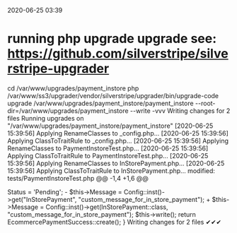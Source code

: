 2020-06-25 03:39

# running php upgrade upgrade see: https://github.com/silverstripe/silverstripe-upgrader
cd /var/www/upgrades/payment_instore
php /var/www/ss3/upgrader/vendor/silverstripe/upgrader/bin/upgrade-code upgrade /var/www/upgrades/payment_instore/payment_instore  --root-dir=/var/www/upgrades/payment_instore --write -vvv
Writing changes for 2 files
Running upgrades on "/var/www/upgrades/payment_instore/payment_instore"
[2020-06-25 15:39:56] Applying RenameClasses to _config.php...
[2020-06-25 15:39:56] Applying ClassToTraitRule to _config.php...
[2020-06-25 15:39:56] Applying RenameClasses to PaymentInstoreTest.php...
[2020-06-25 15:39:56] Applying ClassToTraitRule to PaymentInstoreTest.php...
[2020-06-25 15:39:56] Applying RenameClasses to InStorePayment.php...
[2020-06-25 15:39:56] Applying ClassToTraitRule to InStorePayment.php...
modified:	tests/PaymentInstoreTest.php
@@ -1,4 +1,6 @@
 <?php
+
+use SilverStripe\Dev\SapphireTest;

 class PaymentInstoreTest extends SapphireTest
 {

modified:	src/InStorePayment.php
@@ -2,11 +2,18 @@

 namespace Sunnysideup\PaymentInstore;

-use EcommercePayment;
-use Config;
-use EcommercePaymentSuccess;
-use FieldList;
-use HiddenField;
+
+
+
+
+
+use SilverStripe\Core\Config\Config;
+use Sunnysideup\PaymentInstore\InStorePayment;
+use Sunnysideup\Ecommerce\Money\Payment\PaymentResults\EcommercePaymentSuccess;
+use SilverStripe\Forms\HiddenField;
+use SilverStripe\Forms\FieldList;
+use Sunnysideup\Ecommerce\Model\Money\EcommercePayment;
+


 /**
@@ -24,7 +31,7 @@
     public function processPayment($data, $form)
     {
         $this->Status = 'Pending';
-        $this->Message = Config::inst()->get("InStorePayment", "custom_message_for_in_store_payment");
+        $this->Message = Config::inst()->get(InStorePayment::class, "custom_message_for_in_store_payment");
         $this->write();
         return EcommercePaymentSuccess::create();
     }

Writing changes for 2 files
✔✔✔